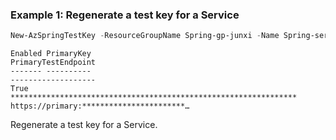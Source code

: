 ### Example 1: Regenerate a test key for a Service
```powershell
New-AzSpringTestKey -ResourceGroupName Spring-gp-junxi -Name Spring-service -KeyType Primary
```

```output
Enabled PrimaryKey                                                       PrimaryTestEndpoint
------- ----------                                                       -------------------
True    **************************************************************** https://primary:***********************…
```

Regenerate a test key for a Service.

